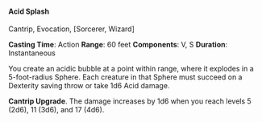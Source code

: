 #### Acid Splash

Cantrip, Evocation, [Sorcerer, Wizard]

**Casting Time**: Action
**Range**: 60 feet
**Components**: V, S
**Duration**: Instantaneous

You create an acidic bubble at a point within range, where it explodes in a 5-foot-radius Sphere. Each creature in that Sphere must succeed on a Dexterity saving throw or take 1d6 Acid damage.

**Cantrip Upgrade**. The damage increases by 1d6 when you reach levels 5 (2d6), 11 (3d6), and 17 (4d6).
